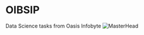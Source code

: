 # OIBSIP
Data Science tasks from Oasis Infobyte
![MasterHead]([https://github.com/Shravani1383/Shravani1383/blob/main/Front%20Page.png](https://media.licdn.com/dms/image/C4E0BAQHfk_O8amPovQ/company-logo_200_200/0/1642532597169?e=2147483647&v=beta&t=d5ptvJvSiIIZY44K2Qj9iEi_yimrIVAqxJIb8OTGNRA)https://media.licdn.com/dms/image/C4E0BAQHfk_O8amPovQ/company-logo_200_200/0/1642532597169?e=2147483647&v=beta&t=d5ptvJvSiIIZY44K2Qj9iEi_yimrIVAqxJIb8OTGNRA)
